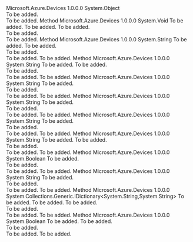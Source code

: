 <Type Name="CommonExtensionMethods" FullName="Microsoft.Azure.Devices.Common.CommonExtensionMethods">
  <TypeSignature Language="C#" Value="public static class CommonExtensionMethods" />
  <TypeSignature Language="ILAsm" Value=".class public auto ansi abstract sealed beforefieldinit CommonExtensionMethods extends System.Object" />
  <TypeSignature Language="DocId" Value="T:Microsoft.Azure.Devices.Common.CommonExtensionMethods" />
  <TypeSignature Language="VB.NET" Value="Public Module CommonExtensionMethods" />
  <TypeSignature Language="F#" Value="type CommonExtensionMethods = class" />
  <AssemblyInfo>
    <AssemblyName>Microsoft.Azure.Devices</AssemblyName>
    <AssemblyVersion>1.0.0.0</AssemblyVersion>
  </AssemblyInfo>
  <Base>
    <BaseTypeName>System.Object</BaseTypeName>
  </Base>
  <Interfaces />
  <Docs>
    <summary>To be added.</summary>
    <remarks>To be added.</remarks>
  </Docs>
  <Members>
    <Member MemberName="AppendKeyValuePairIfNotEmpty">
      <MemberSignature Language="C#" Value="public static void AppendKeyValuePairIfNotEmpty (this System.Text.StringBuilder builder, string name, object value);" />
      <MemberSignature Language="ILAsm" Value=".method public static hidebysig void AppendKeyValuePairIfNotEmpty(class System.Text.StringBuilder builder, string name, object value) cil managed" />
      <MemberSignature Language="DocId" Value="M:Microsoft.Azure.Devices.Common.CommonExtensionMethods.AppendKeyValuePairIfNotEmpty(System.Text.StringBuilder,System.String,System.Object)" />
      <MemberSignature Language="VB.NET" Value="&lt;Extension()&gt;&#xA;Public Sub AppendKeyValuePairIfNotEmpty (builder As StringBuilder, name As String, value As Object)" />
      <MemberSignature Language="F#" Value="static member AppendKeyValuePairIfNotEmpty : System.Text.StringBuilder * string * obj -&gt; unit" Usage="Microsoft.Azure.Devices.Common.CommonExtensionMethods.AppendKeyValuePairIfNotEmpty (builder, name, value)" />
      <MemberType>Method</MemberType>
      <AssemblyInfo>
        <AssemblyName>Microsoft.Azure.Devices</AssemblyName>
        <AssemblyVersion>1.0.0.0</AssemblyVersion>
      </AssemblyInfo>
      <ReturnValue>
        <ReturnType>System.Void</ReturnType>
      </ReturnValue>
      <Parameters>
        <Parameter Name="builder" Type="System.Text.StringBuilder" RefType="this" />
        <Parameter Name="name" Type="System.String" />
        <Parameter Name="value" Type="System.Object" />
      </Parameters>
      <Docs>
        <param name="builder">To be added.</param>
        <param name="name">To be added.</param>
        <param name="value">To be added.</param>
        <summary>To be added.</summary>
        <remarks>To be added.</remarks>
      </Docs>
    </Member>
    <Member MemberName="EnsureEndsWith">
      <MemberSignature Language="C#" Value="public static string EnsureEndsWith (this string value, char suffix);" />
      <MemberSignature Language="ILAsm" Value=".method public static hidebysig string EnsureEndsWith(string value, char suffix) cil managed" />
      <MemberSignature Language="DocId" Value="M:Microsoft.Azure.Devices.Common.CommonExtensionMethods.EnsureEndsWith(System.String,System.Char)" />
      <MemberSignature Language="VB.NET" Value="&lt;Extension()&gt;&#xA;Public Function EnsureEndsWith (value As String, suffix As Char) As String" />
      <MemberSignature Language="F#" Value="static member EnsureEndsWith : string * char -&gt; string" Usage="Microsoft.Azure.Devices.Common.CommonExtensionMethods.EnsureEndsWith (value, suffix)" />
      <MemberType>Method</MemberType>
      <AssemblyInfo>
        <AssemblyName>Microsoft.Azure.Devices</AssemblyName>
        <AssemblyVersion>1.0.0.0</AssemblyVersion>
      </AssemblyInfo>
      <ReturnValue>
        <ReturnType>System.String</ReturnType>
      </ReturnValue>
      <Parameters>
        <Parameter Name="value" Type="System.String" RefType="this" />
        <Parameter Name="suffix" Type="System.Char" />
      </Parameters>
      <Docs>
        <param name="value">To be added.</param>
        <param name="suffix">To be added.</param>
        <summary>To be added.</summary>
        <returns>To be added.</returns>
        <remarks>To be added.</remarks>
      </Docs>
    </Member>
    <Member MemberName="EnsureStartsWith">
      <MemberSignature Language="C#" Value="public static string EnsureStartsWith (this string value, char prefix);" />
      <MemberSignature Language="ILAsm" Value=".method public static hidebysig string EnsureStartsWith(string value, char prefix) cil managed" />
      <MemberSignature Language="DocId" Value="M:Microsoft.Azure.Devices.Common.CommonExtensionMethods.EnsureStartsWith(System.String,System.Char)" />
      <MemberSignature Language="VB.NET" Value="&lt;Extension()&gt;&#xA;Public Function EnsureStartsWith (value As String, prefix As Char) As String" />
      <MemberSignature Language="F#" Value="static member EnsureStartsWith : string * char -&gt; string" Usage="Microsoft.Azure.Devices.Common.CommonExtensionMethods.EnsureStartsWith (value, prefix)" />
      <MemberType>Method</MemberType>
      <AssemblyInfo>
        <AssemblyName>Microsoft.Azure.Devices</AssemblyName>
        <AssemblyVersion>1.0.0.0</AssemblyVersion>
      </AssemblyInfo>
      <ReturnValue>
        <ReturnType>System.String</ReturnType>
      </ReturnValue>
      <Parameters>
        <Parameter Name="value" Type="System.String" RefType="this" />
        <Parameter Name="prefix" Type="System.Char" />
      </Parameters>
      <Docs>
        <param name="value">To be added.</param>
        <param name="prefix">To be added.</param>
        <summary>To be added.</summary>
        <returns>To be added.</returns>
        <remarks>To be added.</remarks>
      </Docs>
    </Member>
    <Member MemberName="GetIotHubName">
      <MemberSignature Language="C#" Value="public static string GetIotHubName (this System.Net.Http.HttpRequestMessage requestMessage);" />
      <MemberSignature Language="ILAsm" Value=".method public static hidebysig string GetIotHubName(class System.Net.Http.HttpRequestMessage requestMessage) cil managed" />
      <MemberSignature Language="DocId" Value="M:Microsoft.Azure.Devices.Common.CommonExtensionMethods.GetIotHubName(System.Net.Http.HttpRequestMessage)" />
      <MemberSignature Language="VB.NET" Value="&lt;Extension()&gt;&#xA;Public Function GetIotHubName (requestMessage As HttpRequestMessage) As String" />
      <MemberSignature Language="F#" Value="static member GetIotHubName : System.Net.Http.HttpRequestMessage -&gt; string" Usage="Microsoft.Azure.Devices.Common.CommonExtensionMethods.GetIotHubName requestMessage" />
      <MemberType>Method</MemberType>
      <AssemblyInfo>
        <AssemblyName>Microsoft.Azure.Devices</AssemblyName>
        <AssemblyVersion>1.0.0.0</AssemblyVersion>
      </AssemblyInfo>
      <ReturnValue>
        <ReturnType>System.String</ReturnType>
      </ReturnValue>
      <Parameters>
        <Parameter Name="requestMessage" Type="System.Net.Http.HttpRequestMessage" RefType="this" />
      </Parameters>
      <Docs>
        <param name="requestMessage">To be added.</param>
        <summary>To be added.</summary>
        <returns>To be added.</returns>
        <remarks>To be added.</remarks>
      </Docs>
    </Member>
    <Member MemberName="GetIotHubNameFromHostName">
      <MemberSignature Language="C#" Value="public static string GetIotHubNameFromHostName (this System.Net.Http.HttpRequestMessage requestMessage);" />
      <MemberSignature Language="ILAsm" Value=".method public static hidebysig string GetIotHubNameFromHostName(class System.Net.Http.HttpRequestMessage requestMessage) cil managed" />
      <MemberSignature Language="DocId" Value="M:Microsoft.Azure.Devices.Common.CommonExtensionMethods.GetIotHubNameFromHostName(System.Net.Http.HttpRequestMessage)" />
      <MemberSignature Language="VB.NET" Value="&lt;Extension()&gt;&#xA;Public Function GetIotHubNameFromHostName (requestMessage As HttpRequestMessage) As String" />
      <MemberSignature Language="F#" Value="static member GetIotHubNameFromHostName : System.Net.Http.HttpRequestMessage -&gt; string" Usage="Microsoft.Azure.Devices.Common.CommonExtensionMethods.GetIotHubNameFromHostName requestMessage" />
      <MemberType>Method</MemberType>
      <AssemblyInfo>
        <AssemblyName>Microsoft.Azure.Devices</AssemblyName>
        <AssemblyVersion>1.0.0.0</AssemblyVersion>
      </AssemblyInfo>
      <ReturnValue>
        <ReturnType>System.String</ReturnType>
      </ReturnValue>
      <Parameters>
        <Parameter Name="requestMessage" Type="System.Net.Http.HttpRequestMessage" RefType="this" />
      </Parameters>
      <Docs>
        <param name="requestMessage">To be added.</param>
        <summary>To be added.</summary>
        <returns>To be added.</returns>
        <remarks>To be added.</remarks>
      </Docs>
    </Member>
    <Member MemberName="GetMaskedClientIpAddress">
      <MemberSignature Language="C#" Value="public static string GetMaskedClientIpAddress (this System.Net.Http.HttpRequestMessage requestMessage);" />
      <MemberSignature Language="ILAsm" Value=".method public static hidebysig string GetMaskedClientIpAddress(class System.Net.Http.HttpRequestMessage requestMessage) cil managed" />
      <MemberSignature Language="DocId" Value="M:Microsoft.Azure.Devices.Common.CommonExtensionMethods.GetMaskedClientIpAddress(System.Net.Http.HttpRequestMessage)" />
      <MemberSignature Language="VB.NET" Value="&lt;Extension()&gt;&#xA;Public Function GetMaskedClientIpAddress (requestMessage As HttpRequestMessage) As String" />
      <MemberSignature Language="F#" Value="static member GetMaskedClientIpAddress : System.Net.Http.HttpRequestMessage -&gt; string" Usage="Microsoft.Azure.Devices.Common.CommonExtensionMethods.GetMaskedClientIpAddress requestMessage" />
      <MemberType>Method</MemberType>
      <AssemblyInfo>
        <AssemblyName>Microsoft.Azure.Devices</AssemblyName>
        <AssemblyVersion>1.0.0.0</AssemblyVersion>
      </AssemblyInfo>
      <ReturnValue>
        <ReturnType>System.String</ReturnType>
      </ReturnValue>
      <Parameters>
        <Parameter Name="requestMessage" Type="System.Net.Http.HttpRequestMessage" RefType="this" />
      </Parameters>
      <Docs>
        <param name="requestMessage">To be added.</param>
        <summary>To be added.</summary>
        <returns>To be added.</returns>
        <remarks>To be added.</remarks>
      </Docs>
    </Member>
    <Member MemberName="GetValueOrDefault">
      <MemberSignature Language="C#" Value="public static string GetValueOrDefault (this System.Collections.Generic.IDictionary&lt;string,string&gt; map, string keyName);" />
      <MemberSignature Language="ILAsm" Value=".method public static hidebysig string GetValueOrDefault(class System.Collections.Generic.IDictionary`2&lt;string, string&gt; map, string keyName) cil managed" />
      <MemberSignature Language="DocId" Value="M:Microsoft.Azure.Devices.Common.CommonExtensionMethods.GetValueOrDefault(System.Collections.Generic.IDictionary{System.String,System.String},System.String)" />
      <MemberSignature Language="VB.NET" Value="&lt;Extension()&gt;&#xA;Public Function GetValueOrDefault (map As IDictionary(Of String, String), keyName As String) As String" />
      <MemberSignature Language="F#" Value="static member GetValueOrDefault : System.Collections.Generic.IDictionary&lt;string, string&gt; * string -&gt; string" Usage="Microsoft.Azure.Devices.Common.CommonExtensionMethods.GetValueOrDefault (map, keyName)" />
      <MemberType>Method</MemberType>
      <AssemblyInfo>
        <AssemblyName>Microsoft.Azure.Devices</AssemblyName>
        <AssemblyVersion>1.0.0.0</AssemblyVersion>
      </AssemblyInfo>
      <ReturnValue>
        <ReturnType>System.String</ReturnType>
      </ReturnValue>
      <Parameters>
        <Parameter Name="map" Type="System.Collections.Generic.IDictionary&lt;System.String,System.String&gt;" RefType="this" />
        <Parameter Name="keyName" Type="System.String" />
      </Parameters>
      <Docs>
        <param name="map">To be added.</param>
        <param name="keyName">To be added.</param>
        <summary>To be added.</summary>
        <returns>To be added.</returns>
        <remarks>To be added.</remarks>
      </Docs>
    </Member>
    <Member MemberName="IsNullOrWhiteSpace">
      <MemberSignature Language="C#" Value="public static bool IsNullOrWhiteSpace (this string value);" />
      <MemberSignature Language="ILAsm" Value=".method public static hidebysig bool IsNullOrWhiteSpace(string value) cil managed" />
      <MemberSignature Language="DocId" Value="M:Microsoft.Azure.Devices.Common.CommonExtensionMethods.IsNullOrWhiteSpace(System.String)" />
      <MemberSignature Language="VB.NET" Value="&lt;Extension()&gt;&#xA;Public Function IsNullOrWhiteSpace (value As String) As Boolean" />
      <MemberSignature Language="F#" Value="static member IsNullOrWhiteSpace : string -&gt; bool" Usage="Microsoft.Azure.Devices.Common.CommonExtensionMethods.IsNullOrWhiteSpace value" />
      <MemberType>Method</MemberType>
      <AssemblyInfo>
        <AssemblyName>Microsoft.Azure.Devices</AssemblyName>
        <AssemblyVersion>1.0.0.0</AssemblyVersion>
      </AssemblyInfo>
      <ReturnValue>
        <ReturnType>System.Boolean</ReturnType>
      </ReturnValue>
      <Parameters>
        <Parameter Name="value" Type="System.String" RefType="this" />
      </Parameters>
      <Docs>
        <param name="value">To be added.</param>
        <summary>To be added.</summary>
        <returns>To be added.</returns>
        <remarks>To be added.</remarks>
      </Docs>
    </Member>
    <Member MemberName="RemoveWhitespace">
      <MemberSignature Language="C#" Value="public static string RemoveWhitespace (this string value);" />
      <MemberSignature Language="ILAsm" Value=".method public static hidebysig string RemoveWhitespace(string value) cil managed" />
      <MemberSignature Language="DocId" Value="M:Microsoft.Azure.Devices.Common.CommonExtensionMethods.RemoveWhitespace(System.String)" />
      <MemberSignature Language="VB.NET" Value="&lt;Extension()&gt;&#xA;Public Function RemoveWhitespace (value As String) As String" />
      <MemberSignature Language="F#" Value="static member RemoveWhitespace : string -&gt; string" Usage="Microsoft.Azure.Devices.Common.CommonExtensionMethods.RemoveWhitespace value" />
      <MemberType>Method</MemberType>
      <AssemblyInfo>
        <AssemblyName>Microsoft.Azure.Devices</AssemblyName>
        <AssemblyVersion>1.0.0.0</AssemblyVersion>
      </AssemblyInfo>
      <ReturnValue>
        <ReturnType>System.String</ReturnType>
      </ReturnValue>
      <Parameters>
        <Parameter Name="value" Type="System.String" RefType="this" />
      </Parameters>
      <Docs>
        <param name="value">To be added.</param>
        <summary>To be added.</summary>
        <returns>To be added.</returns>
        <remarks>To be added.</remarks>
      </Docs>
    </Member>
    <Member MemberName="ToDictionary">
      <MemberSignature Language="C#" Value="public static System.Collections.Generic.IDictionary&lt;string,string&gt; ToDictionary (this string valuePairString, char kvpDelimiter, char kvpSeparator);" />
      <MemberSignature Language="ILAsm" Value=".method public static hidebysig class System.Collections.Generic.IDictionary`2&lt;string, string&gt; ToDictionary(string valuePairString, char kvpDelimiter, char kvpSeparator) cil managed" />
      <MemberSignature Language="DocId" Value="M:Microsoft.Azure.Devices.Common.CommonExtensionMethods.ToDictionary(System.String,System.Char,System.Char)" />
      <MemberSignature Language="VB.NET" Value="&lt;Extension()&gt;&#xA;Public Function ToDictionary (valuePairString As String, kvpDelimiter As Char, kvpSeparator As Char) As IDictionary(Of String, String)" />
      <MemberSignature Language="F#" Value="static member ToDictionary : string * char * char -&gt; System.Collections.Generic.IDictionary&lt;string, string&gt;" Usage="Microsoft.Azure.Devices.Common.CommonExtensionMethods.ToDictionary (valuePairString, kvpDelimiter, kvpSeparator)" />
      <MemberType>Method</MemberType>
      <AssemblyInfo>
        <AssemblyName>Microsoft.Azure.Devices</AssemblyName>
        <AssemblyVersion>1.0.0.0</AssemblyVersion>
      </AssemblyInfo>
      <ReturnValue>
        <ReturnType>System.Collections.Generic.IDictionary&lt;System.String,System.String&gt;</ReturnType>
      </ReturnValue>
      <Parameters>
        <Parameter Name="valuePairString" Type="System.String" RefType="this" />
        <Parameter Name="kvpDelimiter" Type="System.Char" />
        <Parameter Name="kvpSeparator" Type="System.Char" />
      </Parameters>
      <Docs>
        <param name="valuePairString">To be added.</param>
        <param name="kvpDelimiter">To be added.</param>
        <param name="kvpSeparator">To be added.</param>
        <summary>To be added.</summary>
        <returns>To be added.</returns>
        <remarks>To be added.</remarks>
      </Docs>
    </Member>
    <Member MemberName="TryGetIotHubName">
      <MemberSignature Language="C#" Value="public static bool TryGetIotHubName (this System.Net.Http.HttpRequestMessage requestMessage, out string iotHubName);" />
      <MemberSignature Language="ILAsm" Value=".method public static hidebysig bool TryGetIotHubName(class System.Net.Http.HttpRequestMessage requestMessage, [out] string&amp; iotHubName) cil managed" />
      <MemberSignature Language="DocId" Value="M:Microsoft.Azure.Devices.Common.CommonExtensionMethods.TryGetIotHubName(System.Net.Http.HttpRequestMessage,System.String@)" />
      <MemberSignature Language="VB.NET" Value="&lt;Extension()&gt;&#xA;Public Function TryGetIotHubName (requestMessage As HttpRequestMessage, ByRef iotHubName As String) As Boolean" />
      <MemberSignature Language="F#" Value="static member TryGetIotHubName : System.Net.Http.HttpRequestMessage *  -&gt; bool" Usage="Microsoft.Azure.Devices.Common.CommonExtensionMethods.TryGetIotHubName (requestMessage, iotHubName)" />
      <MemberType>Method</MemberType>
      <AssemblyInfo>
        <AssemblyName>Microsoft.Azure.Devices</AssemblyName>
        <AssemblyVersion>1.0.0.0</AssemblyVersion>
      </AssemblyInfo>
      <ReturnValue>
        <ReturnType>System.Boolean</ReturnType>
      </ReturnValue>
      <Parameters>
        <Parameter Name="requestMessage" Type="System.Net.Http.HttpRequestMessage" RefType="this" />
        <Parameter Name="iotHubName" Type="System.String&amp;" RefType="out" />
      </Parameters>
      <Docs>
        <param name="requestMessage">To be added.</param>
        <param name="iotHubName">To be added.</param>
        <summary>To be added.</summary>
        <returns>To be added.</returns>
        <remarks>To be added.</remarks>
      </Docs>
    </Member>
  </Members>
</Type>